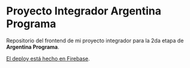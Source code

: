 # Proyecto Integrador Argentina Programa

Repositorio del frontend de mi proyecto integrador para la 2da etapa de **Argentina Programa**.

[El deploy está hecho en Firebase](https://proyecto-integrador-ap.web.app/).
